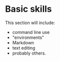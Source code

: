 # Basic skills

This section will include:

- command line use
- "environments"
- Markdown
- text editing
- probably others.
